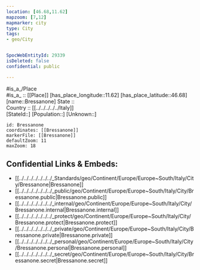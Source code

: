 ```yaml
---
location: [46.68,11.62] 
mapzoom: [7,12] 
mapmarker: city 
type: City
tags:
- geo/City


SpocWebEntityId: 29339
isDeleted: false
confidential: public

---
```

#is_a_/Place  
#is_a_ :: [[Place]] 
[has_place_longitude::11.62] 
[has_place_latitude::46.68] 
[name::Bressanone] 
State ::  
Country :: [[../../../../../Italy]]  
[StateId::] 
[Population::] 
[Unknown::] 


```leaflet
id: Bressanone
coordinates: [[Bressanone]] 
markerFile: [[Bressanone]] 
defaultZoom: 11 
maxZoom: 18
```


## Confidential Links & Embeds: 
- [[../../../../../../../_Standards/geo/Continent/Europe/Europe~South/Italy/City/Bressanone|Bressanone]] 
- [[../../../../../../../_public/geo/Continent/Europe/Europe~South/Italy/City/Bressanone.public|Bressanone.public]] 
- [[../../../../../../../_internal/geo/Continent/Europe/Europe~South/Italy/City/Bressanone.internal|Bressanone.internal]] 
- [[../../../../../../../_protect/geo/Continent/Europe/Europe~South/Italy/City/Bressanone.protect|Bressanone.protect]] 
- [[../../../../../../../_private/geo/Continent/Europe/Europe~South/Italy/City/Bressanone.private|Bressanone.private]] 
- [[../../../../../../../_personal/geo/Continent/Europe/Europe~South/Italy/City/Bressanone.personal|Bressanone.personal]] 
- [[../../../../../../../_secret/geo/Continent/Europe/Europe~South/Italy/City/Bressanone.secret|Bressanone.secret]] 
